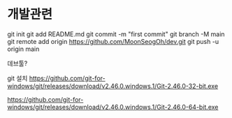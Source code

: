 # 개발관련

git init
git add README.md
git commit -m "first commit"
git branch -M main
git remote add origin https://github.com/MoonSeogOh/dev.git
git push -u origin main


데브툴?

git 설치 
https://github.com/git-for-windows/git/releases/download/v2.46.0.windows.1/Git-2.46.0-32-bit.exe


https://github.com/git-for-windows/git/releases/download/v2.46.0.windows.1/Git-2.46.0-64-bit.exe
